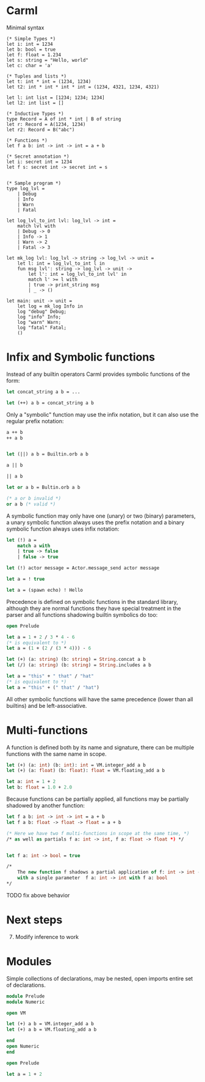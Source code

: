 # Carml

Minimal syntax
```carml
(* Simple Types *)
let i: int = 1234
let b: bool = true
let f: float = 1.234
let s: string = "Hello, world"
let c: char = 'a'

(* Tuples and lists *)
let t: int * int = (1234, 1234)
let t2: int * int * int * int = (1234, 4321, 1234, 4321)

let l: int list = [1234; 1234; 1234]
let l2: int list = []

(* Inductive Types *)
type Record = A of int * int | B of string
let r: Record = A(1234, 1234)
let r2: Record = B("abc")

(* Functions *)
let f a b: int -> int -> int = a + b

(* Secret annotation *)
let i: secret int = 1234
let f s: secret int -> secret int = s


(* Sample program *)
type log_lvl =
    | Debug
    | Info
    | Warn
    | Fatal

let log_lvl_to_int lvl: log_lvl -> int =
    match lvl with
    | Debug -> 0
    | Info -> 1
    | Warn -> 2
    | Fatal -> 3

let mk_log lvl: log_lvl -> string -> log_lvl -> unit =
    let l: int = log_lvl_to_int l in
    fun msg lvl': string -> log_lvl -> unit ->
        let l': int = log_lvl_to_int lvl' in
        match l' >= l with
        | true -> print_string msg
        | _ -> ()

let main: unit -> unit =
    let log = mk_log Info in
    log "debug" Debug;
    log "info" Info;
    log "warn" Warn;
    log "fatal" Fatal;
    () 
```

# Infix and Symbolic functions

Instead of any builtin operators Carml provides symbolic functions of the form:

```ml
let concat_string a b = ...

let (++) a b = concat_string a b
```

Only a "symbolic" function may use the infix notation, but it can also use the regular prefix notation:

```ml
a ++ b
++ a b


let (||) a b = Builtin.orb a b

a || b

|| a b

let or a b = Bultin.orb a b

(* a or b invalid *)
or a b (* valid *)
```

A symbolic function may only have one (unary) or two (binary) parameters, a unary symbolic function always uses the prefix notation and a binary symbolic function always uses infix notation:

```ml
let (!) a =
    match a with
    | true -> false
    | false -> true

let (!) actor message = Actor.message_send actor message

let a = ! true

let a = (spawn echo) ! Hello
```

Precedence is defined on symbolic functions in the standard library, although they are normal functions they have special treatment in the parser and all functions shadowing builtin symbolics do too:

```ml
open Prelude

let a = 1 + 2 / 3 * 4 - 6
(* is equivalent to *)
let a = (1 + (2 / (3 * 4))) - 6

let (+) (a: string) (b: string) = String.concat a b
let (/) (a: string) (b: string) = String.includes a b

let a = "this" + " that" / "hat"
(* is equivalent to *)
let a = "this" + (" that" / "hat")
```

All other symbolic functions will have the same precedence (lower than all builtins) and be left-associative.

# Multi-functions

A function is defined both by its name and signature, there can be multiple functions with the same name in scope.

```ml
let (+) (a: int) (b: int): int = VM.integer_add a b
let (+) (a: float) (b: float): float = VM.floating_add a b

let a: int = 1 + 2
let b: float = 1.0 + 2.0
```

Because functions can be partially applied, all functions may be partially shadowed by another function:

```ml
let f a b: int -> int -> int = a + b
let f a b: float -> float -> float = a + b

(* Here we have two f multi-functions in scope at the same time, *)
/* as well as partials f a: int -> int, f a: float -> float *) */


let f a: int -> bool = true

/*
    The new function f shadows a partial application of f: int -> int -> int
    with a single parameter  f a: int -> int with f a: bool
*/

```

TODO fix above behavior


# Next steps

<!-- 1. Parse symbolic function declarations -->
<!-- 2. Parse symbolic function invocations (postfix, infix, unary, binary) -->
<!-- 3. Assert precedence of builtins -->
<!-- 4. Remove binop, unop, listop nodes from ast, tast -->
<!-- 5. Remove binop, unop, listop from interpreter, inference -->
<!-- 6. Add support of multi-functions in interpreter (error on too many params) -->
7. Modify inference to work

# Modules

Simple collections of declarations, may be nested, open imports entire set of declarations.

```ml
module Prelude
module Numeric

open VM

let (+) a b = VM.integer_add a b
let (+) a b = VM.floating_add a b

end
open Numeric
end

open Prelude

let a = 1 + 2
```